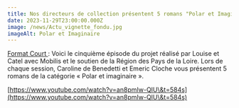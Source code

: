 ```yaml
---
title: Nos directeurs de collection présentent 5 romans "Polar et Imaginaire"
date: 2023-11-29T23:00:00.000Z
image: /news/Actu_vignette_fondu.jpg
imageAlt: Polar et Imaginaire
---
```


[Format Court ](https://www.mobilis-paysdelaloire.fr/magazine/format-court):
Voici le cinquième épisode du projet réalisé par Louise et Catel avec Mobilis et le soutien de la Région des Pays de la Loire. Lors de chaque session, Caroline de Benedetti et Emeric Cloche vous présentent 5 romans de la catégorie « Polar et imaginaire ».

[https://www.youtube.com/watch?v=an8pmIw-QIU\&t=584s](https://www.youtube.com/watch?v=an8pmIw-QIU\&t=584s)
